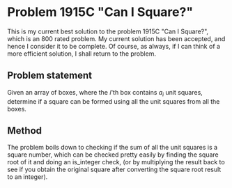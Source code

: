 # Problem 1915C "Can I Square?"
This is my current best solution to the problem 1915C "Can I Square?", which is an 800 rated problem. My current solution has been accepted, and hence I consider it to be complete. Of course, as always, if I can think of a more efficient solution, I shall return to the problem. 

## Problem statement
Given an array of boxes, where the $i$'th box contains $a_i$ unit squares, determine if a square can be formed using all the unit squares from all the boxes.

## Method
The problem boils down to checking if the sum of all the unit squares is a square number, which can be checked pretty easily by finding the square root of it and doing an is_integer check, (or by multiplying the result back to see if you obtain the original square after converting the square root result to an integer).